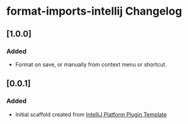 <!-- Keep a Changelog guide -> https://keepachangelog.com -->

# format-imports-intellij Changelog

## [1.0.0]
### Added
- Format on save, or manually from context menu or shortcut.

## [0.0.1]
### Added
- Initial scaffold created from [IntelliJ Platform Plugin Template](https://github.com/JetBrains/intellij-platform-plugin-template)
